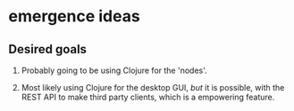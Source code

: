 # emergence ideas

## Desired goals

1.  Probably going to be using Clojure for the 'nodes'.

2.  Most likely using Clojure for the desktop GUI, _but_ it is
    possible, with the REST API to make third party clients, which
    is a empowering feature.

